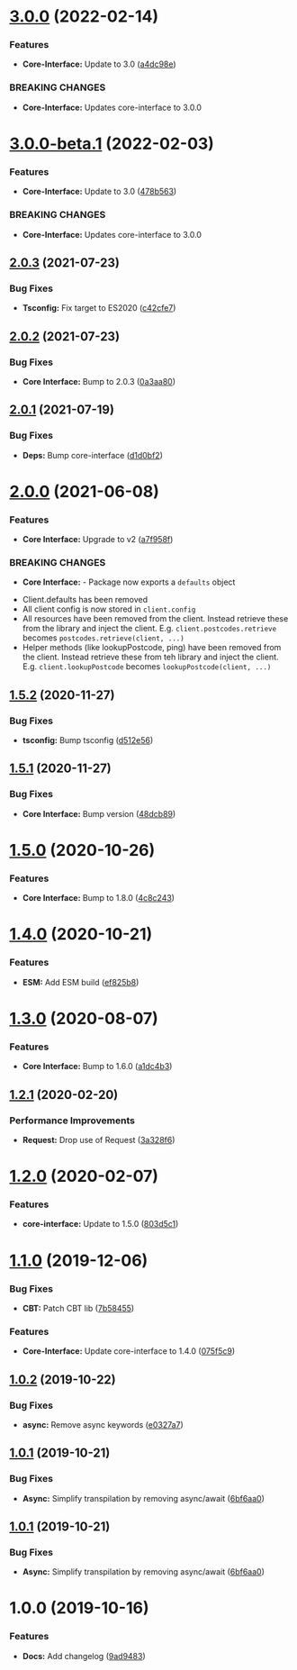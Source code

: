 # [3.0.0](https://github.com/ideal-postcodes/core-browser/compare/2.0.3...3.0.0) (2022-02-14)


### Features

* **Core-Interface:** Update to 3.0 ([a4dc98e](https://github.com/ideal-postcodes/core-browser/commit/a4dc98e055022925a1581c3c12c9ada6e8906e46))


### BREAKING CHANGES

* **Core-Interface:** Updates core-interface to 3.0.0

# [3.0.0-beta.1](https://github.com/ideal-postcodes/core-browser/compare/2.0.3...3.0.0-beta.1) (2022-02-03)


### Features

* **Core-Interface:** Update to 3.0 ([478b563](https://github.com/ideal-postcodes/core-browser/commit/478b56322a538c3676c5470a14478808b870eb77))


### BREAKING CHANGES

* **Core-Interface:** Updates core-interface to 3.0.0

## [2.0.3](https://github.com/ideal-postcodes/core-browser/compare/2.0.2...2.0.3) (2021-07-23)


### Bug Fixes

* **Tsconfig:** Fix target to ES2020 ([c42cfe7](https://github.com/ideal-postcodes/core-browser/commit/c42cfe76edd04887974375ccedfdec1791ca120f))

## [2.0.2](https://github.com/ideal-postcodes/core-browser/compare/2.0.1...2.0.2) (2021-07-23)


### Bug Fixes

* **Core Interface:** Bump to 2.0.3 ([0a3aa80](https://github.com/ideal-postcodes/core-browser/commit/0a3aa80c61e1d0a2f5fda71d33f3b9861c85624c))

## [2.0.1](https://github.com/ideal-postcodes/core-browser/compare/2.0.0...2.0.1) (2021-07-19)


### Bug Fixes

* **Deps:** Bump core-interface ([d1d0bf2](https://github.com/ideal-postcodes/core-browser/commit/d1d0bf2eb5584bf927570f90d5b442ecd9e5ef3a))

# [2.0.0](https://github.com/ideal-postcodes/core-browser/compare/1.5.2...2.0.0) (2021-06-08)


### Features

* **Core Interface:** Upgrade to v2 ([a7f958f](https://github.com/ideal-postcodes/core-browser/commit/a7f958f0c1bc8e3c8e42bdc2df0bac658c5e4d43))


### BREAKING CHANGES

* **Core Interface:** - Package now exports a `defaults` object
- Client.defaults has been removed
- All client config is now stored in `client.config`
- All resources have been removed from the client. Instead retrieve
these from the library and inject the client. E.g.
`client.postcodes.retrieve` becomes `postcodes.retrieve(client, ...)`
- Helper methods (like lookupPostcode, ping) have been removed from the client.
Instead retrieve these from teh library and inject the client. E.g.
`client.lookupPostcode` becomes `lookupPostcode(client, ...)`

## [1.5.2](https://github.com/ideal-postcodes/core-browser/compare/1.5.1...1.5.2) (2020-11-27)


### Bug Fixes

* **tsconfig:** Bump tsconfig ([d512e56](https://github.com/ideal-postcodes/core-browser/commit/d512e562ed5572782b0ae5f96c97358e4cb3aa52))

## [1.5.1](https://github.com/ideal-postcodes/core-browser/compare/1.5.0...1.5.1) (2020-11-27)


### Bug Fixes

* **Core Interface:** Bump version ([48dcb89](https://github.com/ideal-postcodes/core-browser/commit/48dcb89515e57db9d17d47e7a98bc5198257a99d))

# [1.5.0](https://github.com/ideal-postcodes/core-browser/compare/1.4.0...1.5.0) (2020-10-26)


### Features

* **Core Interface:** Bump to 1.8.0 ([4c8c243](https://github.com/ideal-postcodes/core-browser/commit/4c8c243b94d0e681da3e4d7648e1eea7ebfd0846))

# [1.4.0](https://github.com/ideal-postcodes/core-browser/compare/1.3.0...1.4.0) (2020-10-21)


### Features

* **ESM:** Add ESM build ([ef825b8](https://github.com/ideal-postcodes/core-browser/commit/ef825b8f31465996ab5fed9fc0808faaa169b45c))

# [1.3.0](https://github.com/ideal-postcodes/core-browser/compare/1.2.1...1.3.0) (2020-08-07)


### Features

* **Core Interface:** Bump to 1.6.0 ([a1dc4b3](https://github.com/ideal-postcodes/core-browser/commit/a1dc4b3e00d3171f67b1ec871baf28d1a7b3092d))

## [1.2.1](https://github.com/ideal-postcodes/core-browser/compare/1.2.0...1.2.1) (2020-02-20)


### Performance Improvements

* **Request:** Drop use of Request ([3a328f6](https://github.com/ideal-postcodes/core-browser/commit/3a328f6634820e87c19c8ba3694416970507f928))

# [1.2.0](https://github.com/ideal-postcodes/core-browser/compare/1.1.0...1.2.0) (2020-02-07)


### Features

* **core-interface:** Update to 1.5.0 ([803d5c1](https://github.com/ideal-postcodes/core-browser/commit/803d5c1cc9a3178ee7660669d91c0d9def57ac2a))

# [1.1.0](https://github.com/ideal-postcodes/core-browser/compare/1.0.2...1.1.0) (2019-12-06)


### Bug Fixes

* **CBT:** Patch CBT lib ([7b58455](https://github.com/ideal-postcodes/core-browser/commit/7b5845533e796f47e6238799d0d9ef77c59048ef))


### Features

* **Core-Interface:** Update core-interface to 1.4.0 ([075f5c9](https://github.com/ideal-postcodes/core-browser/commit/075f5c9b150ae828d8d58ca4f25b326b6714efeb))

## [1.0.2](https://github.com/ideal-postcodes/core-browser/compare/1.0.1...1.0.2) (2019-10-22)


### Bug Fixes

* **async:** Remove async keywords ([e0327a7](https://github.com/ideal-postcodes/core-browser/commit/e0327a7632c3ba8e9badbef5d66fd4e41e6f2821))

## [1.0.1](https://github.com/ideal-postcodes/core-browser/compare/1.0.0...1.0.1) (2019-10-21)


### Bug Fixes

* **Async:** Simplify transpilation by removing async/await ([6bf6aa0](https://github.com/ideal-postcodes/core-browser/commit/6bf6aa02372ddb77d24e622faa037ecc3b0488c9))

## [1.0.1](https://github.com/ideal-postcodes/core-browser/compare/1.0.0...1.0.1) (2019-10-21)


### Bug Fixes

* **Async:** Simplify transpilation by removing async/await ([6bf6aa0](https://github.com/ideal-postcodes/core-browser/commit/6bf6aa02372ddb77d24e622faa037ecc3b0488c9))

# 1.0.0 (2019-10-16)


### Features

* **Docs:** Add changelog ([9ad9483](https://github.com/ideal-postcodes/core-browser/commit/9ad94834ca7e516185e55dfba8403f1667dd9221))
